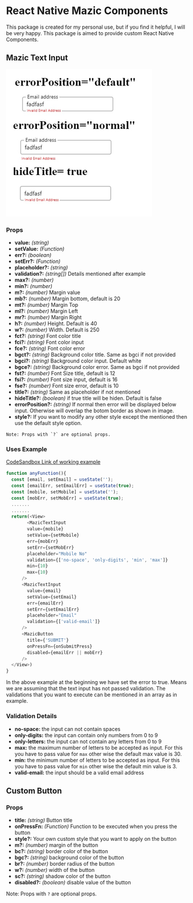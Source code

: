 # React Native Mazic Components

This package is created for my personal use, but if you find it helpful, I will be very happy. This package is aimed to provide custom React Native Components.

## Mazic Text Input

![mazic text input](./src/img/mazictextinput1.jpg)

### Props

-  **value:** *(string)*
-  **setValue:** *(Function)*
-  **err?:** *(boolean)*
-  **setErr?:** *(Function)*
-  **placeholder?:** *(string)*
-  **validation?:** *(string[])* Details mentioned after example
-  **max?:** *(number)*
-  **min?:** *(number)*
-  **m?:** *(number)* Margin value
-  **mb?:** *(number)* Margin bottom, default is 20
-  **mt?:** *(number)* Margin Top
-  **ml?:** *(number)* Margin Left
-  **mr?:** *(number)* Margin Right
-  **h?:** *(number)* Height. Default is 40
-  **w?:** *(number)* Width. Default is 250
-  **fct?:** *(string)* Font color title
-  **fci?:** *(string)* Font color input
-  **fce?:** *(string)* Font color error
-  **bgct?:** *(string)* Background color title. Same as bgci if not provided
-  **bgci?:** *(string)* Background color input. Default white
-  **bgce?:** *(string)* Background color error. Same as bgci if not provided
-  **fst?:** *(number)* Font Size title, default is 12
-  **fsi?:** *(number)* Font size input, default is 16
-  **fse?:** *(number)* Font size error, default is 10
-  **title?:** *(string)* Same as placeholder if not mentioned
-  **hideTitle?:** *(boolean)* if true title will be hiden. Default is false
-  **errorPosition?:** *(string)* If normal then error will be displayed below input. Otherwise will overlap the botom border as shown in image.
-  **style?:** If you want to modify any other style except the mentioned then use the default style option.

```
Note: Props with `?` are optional props.
```

### Uses Example 

[CodeSandbox Link of working example](https://codesandbox.io/s/mazic-component-example-wkjvbj?file=/src/App.js)

```js
function anyFunction(){
  const [email, setEmail] = useState('');
  const [emailErr, setEmailErr] = useState(true);
  const [mobile, setMobile] = useState('');
  const [mobErr, setMobErr] = useState(true);
  .......
  .......
  return(<View>
        <MazicTextInput
        value={mobile}
        setValue={setMobile}
        err={mobErr}
        setErr={setMobErr}
        placeholder="Mobile No"
        validation={['no-space', 'only-digits', 'min', 'max']}
        min={10}
        max={10}
      />
      <MazicTextInput
        value={email}
        setValue={setEmail}
        err={emailErr}
        setErr={setEmailErr}
        placeholder="Email"
        validation={['valid-email']}
      />
      <MazicButton
        title={'SUBMIT'}
        onPressFn={onSubmitPress}
        disabled={emailErr || mobErr}
      />
  </View>)
}
```
In the above example at the beginning we have set the error to true. Means we are assuming that the text input has not passed validation. The validations that you want to execute can be mentioned in an array as in example.

### Validation Details

- **no-space:** the input can not contain spaces
- **only-digits:** the input can contain only numbers from 0 to 9
- **only-letters:** the input can not contain any letters from 0 to 9
- **max:** the maximum number of letters to be accepted as input. For this you have to pass value for `max` other wise the default max value is 30.
- **min:** the minimum number of letters to be accepted as input. For this you have to pass value for `min` other wise the default min value is 3.
- **valid-email:** the input should be a valid email address

## Custom Button

### Props

- **title:** *(string)* Button title
- **onPressFn:** *(Function)* Function to be executed when you press the button
- **style?:** Your own custom style that you want to apply on the button
- **m?:** *(number)* margin of the button
- **bc?:** *(string)* border color of the button
- **bgc?:** *(string)* background color of the button
- **br?:** *(number)* border radius of the button
- **w?:** *(number)* width of the button
- **sc?:** *(string)* shadow color of the button
- **disabled?:** *(boolean)* disable value of the button 

Note: Props with `?` are optional props.

